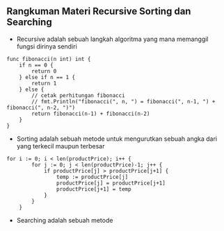## Rangkuman Materi Recursive Sorting dan Searching

* Recursive adalah sebuah langkah algoritma yang mana memanggil fungsi dirinya sendiri

```
func fibonacci(n int) int {
	if n == 0 {
		return 0
	} else if n == 1 {
		return 1
	} else {
		// cetak perhitungan fibonacci
		// fmt.Println("fibonacci(", n, ") = fibonacci(", n-1, ") + fibonacci(", n-2, ")")
		return fibonacci(n-1) + fibonacci(n-2)
	}
}

```
* Sorting adalah sebuah metode untuk mengurutkan sebuah angka dari yang terkecil maupun terbesar 

```
for i := 0; i < len(productPrice); i++ {
		for j := 0; j < len(productPrice)-1; j++ {
			if productPrice[j] > productPrice[j+1] {
				temp := productPrice[j]
				productPrice[j] = productPrice[j+1]
				productPrice[j+1] = temp
			}
		}
	}
```

* Searching adalah sebuah metode 